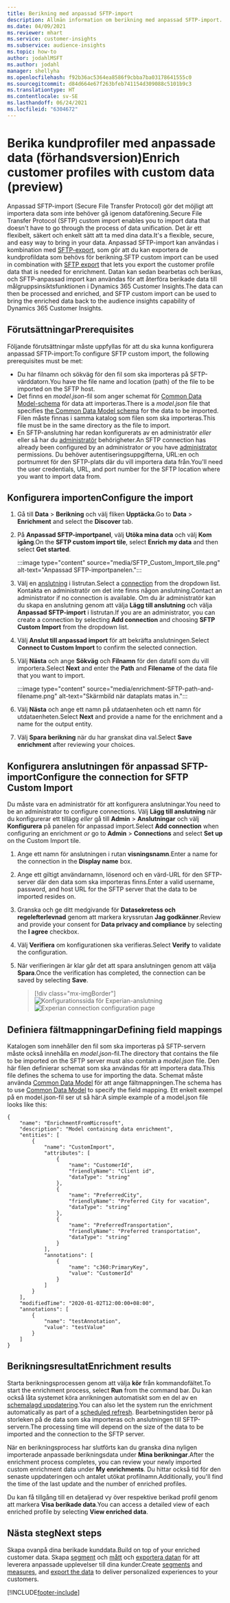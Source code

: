 ```yaml
---
title: Berikning med anpassad SFTP-import
description: Allmän information om berikning med anpassad SFTP-import.
ms.date: 04/09/2021
ms.reviewer: mhart
ms.service: customer-insights
ms.subservice: audience-insights
ms.topic: how-to
author: jodahlMSFT
ms.author: jodahl
manager: shellyha
ms.openlocfilehash: f92b36ac5364ea8586f9cbba7ba03178641555c0
ms.sourcegitcommit: d84d664e67f263bfeb741154d309088c5101b9c3
ms.translationtype: HT
ms.contentlocale: sv-SE
ms.lasthandoff: 06/24/2021
ms.locfileid: "6304672"
---
```

# <a name="enrich-customer-profiles-with-custom-data-preview"></a><span data-ttu-id="bafe4-103">Berika kundprofiler med anpassade data (förhandsversion)</span><span class="sxs-lookup"><span data-stu-id="bafe4-103">Enrich customer profiles with custom data (preview)</span></span>

<span data-ttu-id="bafe4-104">Anpassad SFTP-import (Secure File Transfer Protocol) gör det möjligt att importera data som inte behöver gå igenom dataförening.</span><span class="sxs-lookup"><span data-stu-id="bafe4-104">Secure File Transfer Protocol (SFTP) custom import enables you to import data that doesn't have to go through the process of data unification.</span></span> <span data-ttu-id="bafe4-105">Det är ett flexibelt, säkert och enkelt sätt att ta med dina data.</span><span class="sxs-lookup"><span data-stu-id="bafe4-105">It's a flexible, secure, and easy way to bring in your data.</span></span> <span data-ttu-id="bafe4-106">Anpassad SFTP-import kan användas i kombination med [SFTP-export](export-sftp.md), som gör att du kan exportera de kundprofildata som behövs för berikning.</span><span class="sxs-lookup"><span data-stu-id="bafe4-106">SFTP custom import can be used in combination with [SFTP export](export-sftp.md) that lets you export the customer profile data that is needed for enrichment.</span></span> <span data-ttu-id="bafe4-107">Datan kan sedan bearbetas och berikas, och SFTP-anpassad import kan användas för att återföra berikade data till målgruppsinsiktsfunktionen i Dynamics 365 Customer Insights.</span><span class="sxs-lookup"><span data-stu-id="bafe4-107">The data can then be processed and enriched, and SFTP custom import can be used to bring the enriched data back to the audience insights capability of Dynamics 365 Customer Insights.</span></span>

## <a name="prerequisites"></a><span data-ttu-id="bafe4-108">Förutsättningar</span><span class="sxs-lookup"><span data-stu-id="bafe4-108">Prerequisites</span></span>

<span data-ttu-id="bafe4-109">Följande förutsättningar måste uppfyllas för att du ska kunna konfigurera anpassad SFTP-import:</span><span class="sxs-lookup"><span data-stu-id="bafe4-109">To configure SFTP custom import, the following prerequisites must be met:</span></span>

- <span data-ttu-id="bafe4-110">Du har filnamn och sökväg för den fil som ska importeras på SFTP-värddatorn.</span><span class="sxs-lookup"><span data-stu-id="bafe4-110">You have the file name and location (path) of the file to be imported on the SFTP host.</span></span>
- <span data-ttu-id="bafe4-111">Det finns en *model.json*-fil som anger schemat för [Common Data Model-schema](/common-data-model/) för data att importeras.</span><span class="sxs-lookup"><span data-stu-id="bafe4-111">There is a *model.json* file that specifies [the Common Data Model schema](/common-data-model/) for the data to be imported.</span></span> <span data-ttu-id="bafe4-112">Filen måste finnas i samma katalog som filen som ska importeras.</span><span class="sxs-lookup"><span data-stu-id="bafe4-112">This file must be in the same directory as the file to import.</span></span>
- <span data-ttu-id="bafe4-113">En SFTP-anslutning har redan konfigurerats av en administratör *eller* eller så har du [administratör](permissions.md#administrator) behörigheter.</span><span class="sxs-lookup"><span data-stu-id="bafe4-113">An SFTP connection has already been configured by an administrator *or* you have [administrator](permissions.md#administrator) permissions.</span></span> <span data-ttu-id="bafe4-114">Du behöver autentiseringsuppgifterna, URL:en och portnumret för den SFTP-plats där du vill importera data från.</span><span class="sxs-lookup"><span data-stu-id="bafe4-114">You'll need the user credentials, URL, and port number for the SFTP location where you want to import data from.</span></span>


## <a name="configure-the-import"></a><span data-ttu-id="bafe4-115">Konfigurera importen</span><span class="sxs-lookup"><span data-stu-id="bafe4-115">Configure the import</span></span>

1. <span data-ttu-id="bafe4-116">Gå till **Data** > **Berikning** och välj fliken **Upptäcka**.</span><span class="sxs-lookup"><span data-stu-id="bafe4-116">Go to **Data** > **Enrichment** and select the **Discover** tab.</span></span>

1. <span data-ttu-id="bafe4-117">På **Anpassad SFTP-importpanel**, välj **Utöka mina data** och välj **Kom igång**.</span><span class="sxs-lookup"><span data-stu-id="bafe4-117">On the **SFTP custom import tile**, select **Enrich my data** and then select **Get started**.</span></span>

   :::image type="content" source="media/SFTP_Custom_Import_tile.png" alt-text="Anpassad SFTP-importpanelen.":::

1. <span data-ttu-id="bafe4-119">Välj en [anslutning](connections.md) i listrutan.</span><span class="sxs-lookup"><span data-stu-id="bafe4-119">Select a [connection](connections.md) from the dropdown list.</span></span> <span data-ttu-id="bafe4-120">Kontakta en administratör om det inte finns någon anslutning.</span><span class="sxs-lookup"><span data-stu-id="bafe4-120">Contact an administrator if no connection is available.</span></span> <span data-ttu-id="bafe4-121">Om du är administratör kan du skapa en anslutning genom att välja **Lägg till anslutning** och välja **Anpassad SFTP-import** i listrutan.</span><span class="sxs-lookup"><span data-stu-id="bafe4-121">If you are an administrator, you can create a connection by selecting **Add connection** and choosing **SFTP Custom Import** from the dropdown list.</span></span>

1. <span data-ttu-id="bafe4-122">Välj **Anslut till anpassad import** för att bekräfta anslutningen.</span><span class="sxs-lookup"><span data-stu-id="bafe4-122">Select **Connect to Custom Import** to confirm the selected connection.</span></span>

1.  <span data-ttu-id="bafe4-123">Välj **Nästa** och ange **Sökväg** och **Filnamn** för den datafil som du vill importera.</span><span class="sxs-lookup"><span data-stu-id="bafe4-123">Select **Next** and enter the **Path** and **Filename** of the data file that you want to import.</span></span>

    :::image type="content" source="media/enrichment-SFTP-path-and-filename.png" alt-text="Skärmbild när dataplats matas in.":::

1. <span data-ttu-id="bafe4-125">Välj **Nästa** och ange ett namn på utdataenheten och ett namn för utdataenheten.</span><span class="sxs-lookup"><span data-stu-id="bafe4-125">Select **Next** and provide a name for the enrichment and a name for the output entity.</span></span> 

1. <span data-ttu-id="bafe4-126">Välj **Spara berikning** när du har granskat dina val.</span><span class="sxs-lookup"><span data-stu-id="bafe4-126">Select **Save enrichment** after reviewing your choices.</span></span>

## <a name="configure-the-connection-for-sftp-custom-import"></a><span data-ttu-id="bafe4-127">Konfigurera anslutningen för anpassad SFTP-import</span><span class="sxs-lookup"><span data-stu-id="bafe4-127">Configure the connection for SFTP Custom Import</span></span> 

<span data-ttu-id="bafe4-128">Du måste vara en administratör för att konfigurera anslutningar.</span><span class="sxs-lookup"><span data-stu-id="bafe4-128">You need to be an administrator to configure connections.</span></span> <span data-ttu-id="bafe4-129">Välj **Lägg till anslutning** när du konfigurerar ett tillägg *eller* gå till **Admin** > **Anslutningar** och välj **Konfigurera** på panelen för anpassad import.</span><span class="sxs-lookup"><span data-stu-id="bafe4-129">Select **Add connection** when configuring an enrichment *or* go to **Admin** > **Connections** and select **Set up** on the Custom Import tile.</span></span>

1. <span data-ttu-id="bafe4-130">Ange ett namn för anslutningen i rutan **visningsnamn**.</span><span class="sxs-lookup"><span data-stu-id="bafe4-130">Enter a name for the connection in the **Display name** box.</span></span>

1. <span data-ttu-id="bafe4-131">Ange ett giltigt användarnamn, lösenord och en värd-URL för den SFTP-server där den data som ska importeras finns.</span><span class="sxs-lookup"><span data-stu-id="bafe4-131">Enter a valid username, password, and host URL for the SFTP server that the data to be imported resides on.</span></span>

1. <span data-ttu-id="bafe4-132">Granska och ge ditt medgivande för **Datasekretess och regelefterlevnad** genom att markera kryssrutan **Jag godkänner**.</span><span class="sxs-lookup"><span data-stu-id="bafe4-132">Review and provide your consent for **Data privacy and compliance** by selecting the **I agree** checkbox.</span></span>

1. <span data-ttu-id="bafe4-133">Välj **Verifiera** om konfigurationen ska verifieras.</span><span class="sxs-lookup"><span data-stu-id="bafe4-133">Select **Verify** to validate the configuration.</span></span>

1. <span data-ttu-id="bafe4-134">När verifieringen är klar går det att spara anslutningen genom att välja **Spara**.</span><span class="sxs-lookup"><span data-stu-id="bafe4-134">Once the verification has completed, the connection can be saved by selecting **Save**.</span></span>

   > [!div class="mx-imgBorder"]
   > <span data-ttu-id="bafe4-135">![Konfigurationssida för Experian-anslutning](media/enrichment-SFTP-connection.png "Konfigurationssida för Experian-anslutning")</span><span class="sxs-lookup"><span data-stu-id="bafe4-135">![Experian connection configuration page](media/enrichment-SFTP-connection.png "Experian connection configuration page")</span></span>


## <a name="defining-field-mappings"></a><span data-ttu-id="bafe4-136">Definiera fältmappningar</span><span class="sxs-lookup"><span data-stu-id="bafe4-136">Defining field mappings</span></span> 

<span data-ttu-id="bafe4-137">Katalogen som innehåller den fil som ska importeras på SFTP-servern måste också innehålla en *model.json*-fil.</span><span class="sxs-lookup"><span data-stu-id="bafe4-137">The directory that contains the file to be imported on the SFTP server must also contain a *model.json* file.</span></span> <span data-ttu-id="bafe4-138">Den här filen definierar schemat som ska användas för att importera data.</span><span class="sxs-lookup"><span data-stu-id="bafe4-138">This file defines the schema to use for importing the data.</span></span> <span data-ttu-id="bafe4-139">Schemat måste använda [Common Data Model](/common-data-model/) för att ange fältmappningen.</span><span class="sxs-lookup"><span data-stu-id="bafe4-139">The schema has to use [Common Data Model](/common-data-model/) to specify the field mapping.</span></span> <span data-ttu-id="bafe4-140">Ett enkelt exempel på en model.json-fil ser ut så här:</span><span class="sxs-lookup"><span data-stu-id="bafe4-140">A simple example of a model.json file looks like this:</span></span>

```
{
    "name": "EnrichmentFromMicrosoft",
    "description": "Model containing data enrichment",
    "entities": [
        {
            "name": "CustomImport",
            "attributes": [
                {
                    "name": "CustomerId",
                    "friendlyName": "Client id",
                    "dataType": "string"
                },
                {
                    "name": "PreferredCity",
                    "friendlyName": "Preferred City for vacation",
                    "dataType": "string"
                },
                {
                    "name": "PreferredTransportation",
                    "friendlyName": "Preferred transportation",
                    "dataType": "string"
                }
            ],
            "annotations": [
                {
                    "name": "c360:PrimaryKey",
                    "value": "CustomerId"
                }
            ]
        }
    ],
    "modifiedTime": "2020-01-02T12:00:00+08:00",
    "annotations": [
        {
            "name": "testAnnotation",
            "value": "testValue"
        }
    ]
}
```

## <a name="enrichment-results"></a><span data-ttu-id="bafe4-141">Berikningsresultat</span><span class="sxs-lookup"><span data-stu-id="bafe4-141">Enrichment results</span></span>

<span data-ttu-id="bafe4-142">Starta berikningsprocessen genom att välja **kör** från kommandofältet.</span><span class="sxs-lookup"><span data-stu-id="bafe4-142">To start the enrichment process, select **Run** from the command bar.</span></span> <span data-ttu-id="bafe4-143">Du kan också låta systemet köra anrikningen automatiskt som en del av en [schemalagd uppdatering](system.md#schedule-tab).</span><span class="sxs-lookup"><span data-stu-id="bafe4-143">You can also let the system run the enrichment automatically as part of a [scheduled refresh](system.md#schedule-tab).</span></span> <span data-ttu-id="bafe4-144">Bearbetningstiden beror på storleken på de data som ska importeras och anslutningen till SFTP-servern.</span><span class="sxs-lookup"><span data-stu-id="bafe4-144">The processing time will depend on the size of the data to be imported and the connection to the SFTP server.</span></span>

<span data-ttu-id="bafe4-145">När en berikningsprocess har slutförts kan du granska dina nyligen importerade anpassade berikningsdata under **Mina berikningar**.</span><span class="sxs-lookup"><span data-stu-id="bafe4-145">After the enrichment process completes, you can review your newly imported custom enrichment data under **My enrichments**.</span></span> <span data-ttu-id="bafe4-146">Du hittar också tid för den senaste uppdateringen och antalet utökat profilnamn.</span><span class="sxs-lookup"><span data-stu-id="bafe4-146">Additionally, you'll find the time of the last update and the number of enriched profiles.</span></span>

<span data-ttu-id="bafe4-147">Du kan få tillgång till en detaljerad vy över respektive berikad profil genom att markera **Visa berikade data**.</span><span class="sxs-lookup"><span data-stu-id="bafe4-147">You can access a detailed view of each enriched profile by selecting **View enriched data**.</span></span>

## <a name="next-steps"></a><span data-ttu-id="bafe4-148">Nästa steg</span><span class="sxs-lookup"><span data-stu-id="bafe4-148">Next steps</span></span>

<span data-ttu-id="bafe4-149">Skapa ovanpå dina berikade kunddata.</span><span class="sxs-lookup"><span data-stu-id="bafe4-149">Build on top of your enriched customer data.</span></span> <span data-ttu-id="bafe4-150">Skapa [segment](segments.md) och [mått](measures.md) och [exportera datan](export-destinations.md) för att leverera anpassade upplevelser till dina kunder.</span><span class="sxs-lookup"><span data-stu-id="bafe4-150">Create [segments](segments.md) and [measures](measures.md), and [export the data](export-destinations.md) to deliver personalized experiences to your customers.</span></span>

[!INCLUDE[footer-include](../includes/footer-banner.md)]
